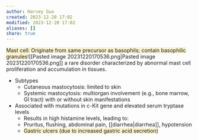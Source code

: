 ```yaml
---
author: Harvey Guo
created: 2023-12-20 17:02
modified: 2023-12-20 17:02
aliases: []
share: true
---
```

<span style="background:rgba(240, 200, 0, 0.2)">Mast cell: Originate from same precursor as basophils; contain basophilic granules</span>![[Pasted image 20231220170536.png|Pasted image 20231220170536.png]]
a rare disorder characterized by abnormal mast cell proliferation and accumulation in tissues.
- Subtypes
	- Cutaneous mastocytosis: limited to skin
	- Systemic mastocytosis: multiorgan involvement (e.g., bone marrow, GI tract) with or without skin manifestations
- Associated with mutations in c-Kit gene and elevated serum tryptase levels
	- Results in high histamine levels, leading to:
	- Pruritus, flushing, abdominal pain, [[diarrhea|diarrhea]], hypotension
	- <span style="background:rgba(240, 200, 0, 0.2)">Gastric ulcers (due to increased gastric acid secretion)</span>
